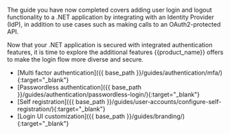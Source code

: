 

The guide you have now completed covers adding user login and logout functionality to a .NET application by integrating with an Identity Provider (IdP), in addition to use cases such as making calls to an OAuth2-protected API.

Now that your .NET application is secured with integrated authentication features, it is time to explore the additional features {{product_name}} offers to make the login flow more diverse and secure.

- [Multi factor authentication]({{ base_path }}/guides/authentication/mfa/){:target="_blank"} 
- [Passwordless authentication]({{ base_path }}/guides/authentication/passwordless-login/){:target="_blank"} 
- [Self registration]({{ base_path }}/guides/user-accounts/configure-self-registration/){:target="_blank"} 
- [Login UI customization]({{ base_path }}/guides/branding/){:target="_blank"} 
